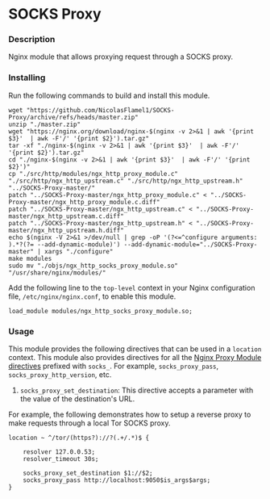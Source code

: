 # SOCKS Proxy

### Description
Nginx module that allows proxying request through a SOCKS proxy.

### Installing
Run the following commands to build and install this module.
```
wget "https://github.com/NicolasFlamel1/SOCKS-Proxy/archive/refs/heads/master.zip"
unzip "./master.zip"
wget "https://nginx.org/download/nginx-$(nginx -v 2>&1 | awk '{print $3}'  | awk -F'/' '{print $2}').tar.gz"
tar -xf "./nginx-$(nginx -v 2>&1 | awk '{print $3}'  | awk -F'/' '{print $2}').tar.gz"
cd "./nginx-$(nginx -v 2>&1 | awk '{print $3}'  | awk -F'/' '{print $2}')"
cp "./src/http/modules/ngx_http_proxy_module.c" "./src/http/ngx_http_upstream.c" "./src/http/ngx_http_upstream.h" "../SOCKS-Proxy-master/"
patch "../SOCKS-Proxy-master/ngx_http_proxy_module.c" < "../SOCKS-Proxy-master/ngx_http_proxy_module.c.diff"
patch "../SOCKS-Proxy-master/ngx_http_upstream.c" < "../SOCKS-Proxy-master/ngx_http_upstream.c.diff"
patch "../SOCKS-Proxy-master/ngx_http_upstream.h" < "../SOCKS-Proxy-master/ngx_http_upstream.h.diff"
echo $(nginx -V 2>&1 >/dev/null | grep -oP '(?<=^configure arguments: ).*?(?= --add-dynamic-module)') --add-dynamic-module="../SOCKS-Proxy-master" | xargs "./configure"
make modules
sudo mv "./objs/ngx_http_socks_proxy_module.so" "/usr/share/nginx/modules/"
```

Add the following line to the `top-level` context in your Nginx configuration file, `/etc/nginx/nginx.conf`, to enable this module.
```
load_module modules/ngx_http_socks_proxy_module.so;
```

### Usage
This module provides the following directives that can be used in a `location` context. This module also provides directives for all the [Nginx Proxy Module directives](http://nginx.org/en/docs/http/ngx_http_proxy_module.html) prefixed with `socks_`. For example, `socks_proxy_pass`, `socks_proxy_http_version`, etc. 
1. `socks_proxy_set_destination`: This directive accepts a parameter with the value of the destination's URL. 

For example, the following demonstrates how to setup a reverse proxy to make requests through a local Tor SOCKS proxy.
```
location ~ ^/tor/(https?)://?(.+/.*)$ {

	resolver 127.0.0.53;
	resolver_timeout 30s;
	
	socks_proxy_set_destination $1://$2;
	socks_proxy_pass http://localhost:9050$is_args$args;
}
```
